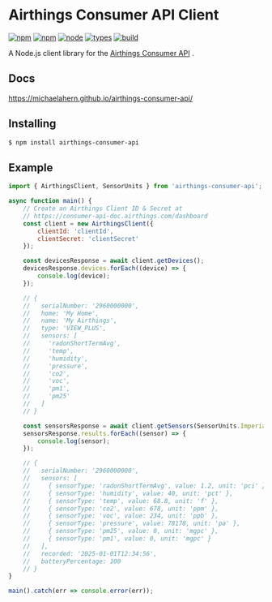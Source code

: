 # Airthings Consumer API Client

[![npm](https://badgen.net/npm/v/airthings-consumer-api)](https://www.npmjs.com/package/airthings-consumer-api)
[![npm](https://badgen.net/npm/dt/airthings-consumer-api)](https://www.npmjs.com/package/airthings-consumer-api)
[![node](https://badgen.net/npm/node/airthings-consumer-api)](https://www.npmjs.com/package/airthings-consumer-api)
[![types](https://badgen.net/npm/types/airthings-consumer-api)](https://www.npmjs.com/package/airthings-consumer-api)
[![build](https://github.com/michaelahern/airthings-consumer-api/actions/workflows/build.yml/badge.svg)](https://github.com/michaelahern/airthings-consumer-api/actions/workflows/build.yml)

A Node.js client library for the [Airthings Consumer API](https://consumer-api-doc.airthings.com/) .

## Docs

https://michaelahern.github.io/airthings-consumer-api/

## Installing

```bash
$ npm install airthings-consumer-api
```

## Example

```javascript
import { AirthingsClient, SensorUnits } from 'airthings-consumer-api';

async function main() {
    // Create an Airthings Client ID & Secret at
    // https://consumer-api-doc.airthings.com/dashboard
    const client = new AirthingsClient({
        clientId: 'clientId',
        clientSecret: 'clientSecret'
    });

    const devicesResponse = await client.getDevices();
    devicesResponse.devices.forEach((device) => {
        console.log(device);
    });

    // {
    //   serialNumber: '2960000000',
    //   home: 'My Home',
    //   name: 'My Airthings',
    //   type: 'VIEW_PLUS',
    //   sensors: [
    //     'radonShortTermAvg',
    //     'temp',
    //     'humidity',
    //     'pressure',
    //     'co2',
    //     'voc',
    //     'pm1',
    //     'pm25'
    //   ]
    // }

    const sensorsResponse = await client.getSensors(SensorUnits.Imperial);
    sensorsResponse.results.forEach((sensor) => {
        console.log(sensor);
    });

    // {
    //   serialNumber: '2960000000',
    //   sensors: [
    //     { sensorType: 'radonShortTermAvg', value: 1.2, unit: 'pci' },
    //     { sensorType: 'humidity', value: 40, unit: 'pct' },
    //     { sensorType: 'temp', value: 68.8, unit: 'f' },
    //     { sensorType: 'co2', value: 678, unit: 'ppm' },
    //     { sensorType: 'voc', value: 234, unit: 'ppb' },
    //     { sensorType: 'pressure', value: 78178, unit: 'pa' },
    //     { sensorType: 'pm25', value: 0, unit: 'mgpc' },
    //     { sensorType: 'pm1', value: 0, unit: 'mgpc' }
    //   ],
    //   recorded: '2025-01-01T12:34:56',
    //   batteryPercentage: 100
    // }
}

main().catch(err => console.error(err));
```
